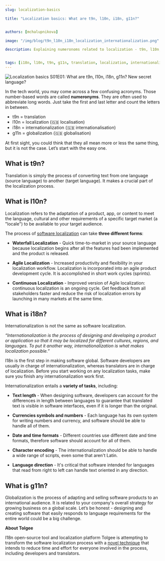 ```yaml
---
slug: localization-basics

title: "Localization basics: What are t9n, l10n, i18n, g11n?"  


authors: [mchalupnikova]

image: "/img/blog/t9n_l10n_i18n_localization_internationalization.png"

description: Explaining numeronoms related to localization - t9n, l10n, i18n, g11n. Difference between translation, localization, internationalization and globalization.  


tags: [i18n, l10n, t9n, g11n, translation, localization, internationalization, globalization]
---
```


![Localization basics S01E01: What are t9n, l10n, i18n, g11n? New secret language?](/img/blog/t9n_l10n_i18n_localization_internationalization.png)

In the tech world, you may come across a few confusing acronyms. Those number-based words are called **numeronyms**. They are often used to abbreviate long words. Just take the first and last letter and count the letters in between. 

<!--truncate-->

- t9n = translation
- l10n = localization (🇬🇧 localisation)
- i18n = internationalization (🇬🇧 internationalisation)
- g11n = globalization (🇬🇧 globalisation)

At first sight, you could think that they all mean more or less the same thing, but it is not the case. Let’s start with the easy one.
## What is t9n?
Translation is simply the process of converting text from one language (source language) to another (target language). It makes a crucial part of the localization process.

## What is l10n?
Localization refers to the adaptation of a product, app, or content to meet the language, cultural and other requirements of a specific target market (a "locale") to be available to your target audience. 

The process of [software localization](/blog/why-you-should-prepare-your-project-for-localization-right-now) can take **three different forms**:

* **Waterfall Localization** - Quick time-to-market in your source language because localization begins after all the features had been implemented and the product is released.

* **Agile Localization** - Increased productivity and flexibility in your localization workflow. Localization is incorporated into an agile product development cycle. It is accomplished in short work cycles (sprints).

* **Continuous Localization** - Improved version of Agile localization: continuous localization is an ongoing cycle. Get feedback from all stakeholders faster and reduce the risk of localization errors by launching in many markets at the same time.

## What is i18n? 
Internationalization is not the same as software localization.

*“Internationalization is the process of designing and developing a product or application so that it may be localized for different cultures, regions, and languages. To put it another way, internationalization is what makes localization possible.”*

I18n is the first step in making software global. Software developers are usually in charge of internationalization, whereas translators are in charge of localization. Before you start working on any localization tasks, make sure you finish any internationalization work first. 


Internationalization entails a **variety of tasks**, including:

* **Text length** - When designing software, developers can account for the differences in length between languages to guarantee that translated text is visible in software interfaces, even if it is longer than the original.

* **Currencies symbols and numbers** - Each language has its own system for writing numbers and currency, and software should be able to handle all of them.

* **Date and time formats** - Different countries use different date and time formats, therefore software should account for all of them.

* **Character encoding** - The internationalization should be able to handle a wide range of scripts, even some that aren't Latin.

* **Language direction** - It's critical that software intended for languages that read from right to left can handle text oriented in any direction.

## What is g11n? 
Globalization is the process of adapting and selling software products to an international audience. It is related to your company's overall strategy for growing business on a global scale. Let’s be honest - designing and creating software that easily responds to language requirements for the entire world could be a big challenge. 


**About Tolgee**

I18n open-source tool and localization platform Tolgee is attempting to transform the software localization process with a [novel technique](/features/dev-tools) that intends to reduce time and effort for everyone involved in the process, including developers and translators.



